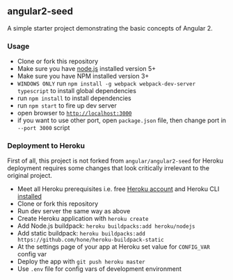 ## angular2-seed

A simple starter project demonstrating the basic concepts of Angular 2.


### Usage
- Clone or fork this repository
- Make sure you have [node.js](https://nodejs.org/) installed version 5+
- Make sure you have NPM installed version 3+
- `WINDOWS ONLY` run `npm install -g webpack webpack-dev-server typescript` to install global dependencies
- run `npm install` to install dependencies
- run `npm start` to fire up dev server
- open browser to [`http://localhost:3000`](http://localhost:3000)
- if you want to use other port, open `package.json` file, then change port in `--port 3000` script

### Deployment to Heroku
First of all, this project is not forked from `angular/angular2-seed` for Heroku deployment requires some changes that look critically irrelevant to the original project.

- Meet all Heroku prerequisites i.e. free [Heroku account](https://signup.heroku.com/signup/dc) and Heroku CLI [installed](https://devcenter.heroku.com/articles/getting-started-with-nodejs#set-up)
- Clone or fork this repository
- Run dev server the same way as above
- Create Heroku application with `heroku create`
- Add Node.js buildpack: `heroku buildpacks:add heroku/nodejs`
- Add static buildpack: `heroku buildpacks:add https://github.com/hone/heroku-buildpack-static`
- At the settings page of your app at Heroku set value for `CONFIG_VAR` config var
- Deploy the app with `git push heroku master`
- Use `.env` file for config vars of development environment
